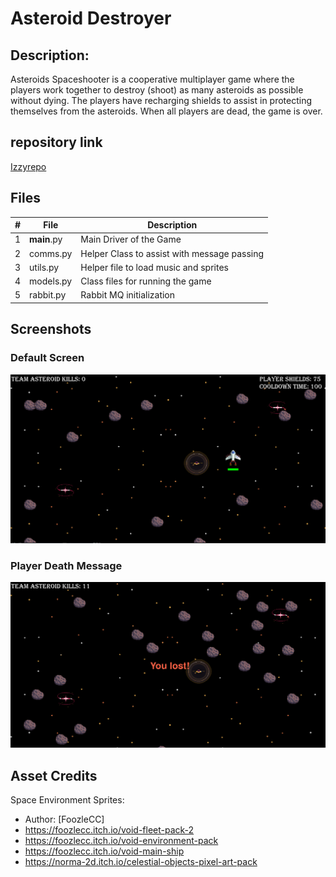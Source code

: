 # Asteroid Destroyer

## Description:

Asteroids Spaceshooter is a cooperative multiplayer game where the players work together to destroy (shoot) as many asteroids as possible without dying. The players have recharging shields to assist in protecting themselves from the asteroids. When all players are dead, the game is over.

## repository link 
[Izzyrepo](https://github.com/Oisrael3/Asteriods-)

## Files

|   #    | File                    | Description                                          |
| :---:  | ----------------------- | ---------------------------------------------------- |
|   1    | __main__.py             | Main Driver of the Game                              |
|   2    | comms.py                | Helper Class to assist with message passing          |
|   3    | utils.py                | Helper file to load music and sprites                |
|   4    | models.py               | Class files for running the game                     |
|   5    | rabbit.py               | Rabbit MQ initialization                             |

## Screenshots

### Default Screen
![DefaultScreen](https://github.com/Byron-Dowling/Assets/blob/main/Images/asteroids_screenshot.png?raw=true)

### Player Death Message
![PlayerDeath](https://github.com/Byron-Dowling/Assets/blob/main/Images/asteroids_lose_screen.png?raw=true)


## Asset Credits
Space Environment Sprites:
   - Author: [FoozleCC]
   - https://foozlecc.itch.io/void-fleet-pack-2
   - https://foozlecc.itch.io/void-environment-pack
   - https://foozlecc.itch.io/void-main-ship 
   - https://norma-2d.itch.io/celestial-objects-pixel-art-pack
